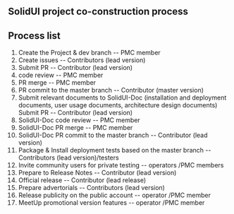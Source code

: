SolidUI project co-construction process
-------------------------

## Process list

1. Create the Project & dev branch -- PMC member
2. Create issues -- Contributors (lead version)
3. Submit PR -- Contributor (lead version)
4. code review -- PMC member
5. PR merge -- PMC member
6. PR commit to the master branch -- Contributor (master version)
7. Submit relevant documents to SolidUI-Doc (installation and deployment documents, user usage documents, architecture design documents) Submit PR -- Contributor (lead version)
8. SolidUI-Doc code review -- PMC member
9. SolidUI-Doc PR merge -- PMC member
10. SolidUI-Doc PR commit to the master branch -- Contributor (lead version)
11. Package & Install deployment tests based on the master branch -- Contributors (lead version)/testers
12. Invite community users for private testing -- operators /PMC members
13. Prepare to Release Notes -- Contributor (lead version)
14. Official release -- Contributor (lead release)
15. Prepare advertorials -- Contributors (lead version)
16. Release publicity on the public account -- operator /PMC member
17. MeetUp promotional version features -- operator /PMC member